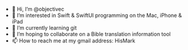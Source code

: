 - 👋 Hi, I’m @objectivec
- 👀 I’m interested in Swift & SwiftUI programming on the Mac, iPhone & iPad
- 🌱 I’m currently learning git
- 💞️ I’m hoping to collaborate on a Bible translation information tool
- 📫 How to reach me at my gmail address: HisMark

<!---
objectivec/objectivec is a ✨ special ✨ repository because its `README.md` (this file) appears on your GitHub profile.
You can click the Preview link to take a look at your changes.
--->
